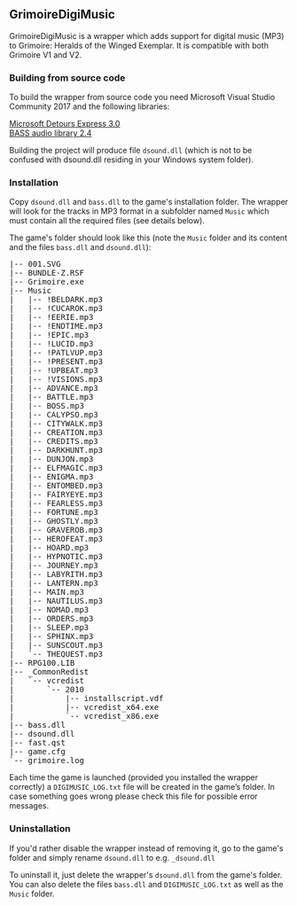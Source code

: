﻿## GrimoireDigiMusic
GrimoireDigiMusic is a wrapper which adds support for digital music (MP3) to Grimoire: Heralds of the Winged Exemplar. 
It is compatible with both Grimoire V1 and V2. 

### Building from source code
To build the wrapper from source code you need Microsoft Visual Studio Community 2017 and the following libraries:

[Microsoft Detours Express 3.0](https://www.microsoft.com/en-us/download/details.aspx?id=52586)  
[BASS audio library 2.4](http://www.un4seen.com/bass.html)

Building the project will produce file `dsound.dll` (which is not to be confused with dsound.dll residing in your Windows system folder).
    
### Installation
Copy `dsound.dll` and `bass.dll` to the game's installation folder. The wrapper will look for the tracks in MP3 format
in a subfolder named `Music` which must contain all the required files (see details below).

The game's folder should look like this (note the `Music` folder and its content and the files `bass.dll` and `dsound.dll`):<br>

<pre>
|-- 001.SVG
|-- BUNDLE-Z.RSF
|-- Grimoire.exe
|-- Music 
|   |-- !BELDARK.mp3
|   |-- !CUCAROK.mp3
|   |-- !EERIE.mp3
|   |-- !ENDTIME.mp3
|   |-- !EPIC.mp3
|   |-- !LUCID.mp3
|   |-- !PATLVUP.mp3
|   |-- !PRESENT.mp3
|   |-- !UPBEAT.mp3
|   |-- !VISIONS.mp3
|   |-- ADVANCE.mp3
|   |-- BATTLE.mp3
|   |-- BOSS.mp3
|   |-- CALYPSO.mp3
|   |-- CITYWALK.mp3
|   |-- CREATION.mp3
|   |-- CREDITS.mp3
|   |-- DARKHUNT.mp3
|   |-- DUNJON.mp3
|   |-- ELFMAGIC.mp3
|   |-- ENIGMA.mp3
|   |-- ENTOMBED.mp3
|   |-- FAIRYEYE.mp3
|   |-- FEARLESS.mp3
|   |-- FORTUNE.mp3
|   |-- GHOSTLY.mp3
|   |-- GRAVEROB.mp3
|   |-- HEROFEAT.mp3
|   |-- HOARD.mp3
|   |-- HYPNOTIC.mp3
|   |-- JOURNEY.mp3
|   |-- LABYRITH.mp3
|   |-- LANTERN.mp3
|   |-- MAIN.mp3
|   |-- NAUTILUS.mp3
|   |-- NOMAD.mp3
|   |-- ORDERS.mp3
|   |-- SLEEP.mp3
|   |-- SPHINX.mp3
|   |-- SUNSCOUT.mp3
|   `-- THEQUEST.mp3
|-- RPG100.LIB
|-- _CommonRedist
|   `-- vcredist
|       `-- 2010
|           |-- installscript.vdf
|           |-- vcredist_x64.exe
|           `-- vcredist_x86.exe
|-- bass.dll
|-- dsound.dll
|-- fast.qst
|-- game.cfg
`-- grimoire.log
</pre>

Each time the game is launched (provided you installed the wrapper correctly) a `DIGIMUSIC_LOG.txt` file will be created 
in the game’s folder. In case something goes wrong please check this file for possible error messages.

### Uninstallation
If you'd rather disable the wrapper instead of removing it, go to the game's folder and simply rename `dsound.dll` to e.g. `_dsound.dll` 

To uninstall it, just delete the wrapper's `dsound.dll` from the game's folder. You can also delete the files `bass.dll` and 
`DIGIMUSIC_LOG.txt` as well as the `Music` folder.
